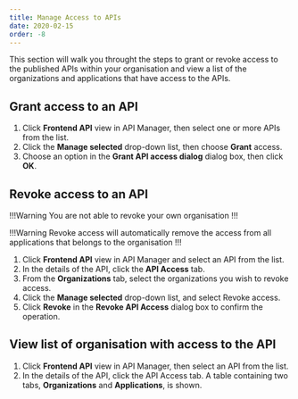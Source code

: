 ```yaml
---
title: Manage Access to APIs
date: 2020-02-15
order: -8
---
```


This section will walk you throught the steps to grant or revoke access to the published APIs within your organisation and view a list of the organizations and applications that have access to the APIs.

## Grant access to an API

1. Click **Frontend API** view in API Manager, then select one or more APIs from the list.
2. Click the **Manage selected** drop-down list, then choose **Grant** access.
3. Choose an option in the **Grant API access dialog** dialog box, then click **OK**.

## Revoke access to an API

!!!Warning
You are not able to revoke your own organisation
!!!

!!!Warning
Revoke access will automatically remove the access from all applications that belongs to the organisation
!!!

1. Click **Frontend API** view in API Manager and select an API from the list.
2. In the details of the API, click the **API Access** tab.
3. From the **Organizations** tab, select the organizations you wish to revoke access.
4. Click the **Manage selected** drop-down list, and select Revoke access.
5. Click **Revoke** in the **Revoke API Access** dialog box to confirm the operation.

## View list of organisation with access to the API

1. Click **Frontend API** view in API Manager, then select an API from the list.
2. In the details of the API, click the API Access tab. A table containing two tabs, **Organizations** and **Applications**, is shown.
